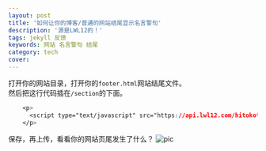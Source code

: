 ```yaml
---
layout: post
title: '如何让你的博客/普通的网站结尾显示名言警句'
description: '源是LWL12的！'
tags: jekyll 反馈
keywords: 网站 名言警句 结尾 
category: tech
cover: 
---
```

打开你的网站目录，打开你的`footer.html`网站结尾文件。  
然后把这行代码插在`/section`的下面。
```css
    <p>
      <script type="text/javascript" src="https://api.lwl12.com/hitokoto/main/get?encode=js&charset=utf-8"></script><div id="lwlhitokoto"><script>lwlhitokoto()</script></div>
    </p>
```
保存，再上传，看看你的网站页尾发生了什么？
![pic](https://gitee.com/srsyrzz/repository/raw/master/blogfile/h2of/2018-06-27%2018-21-37%20%E7%9A%84%E5%B1%8F%E5%B9%95%E6%88%AA%E5%9B%BE.png)
